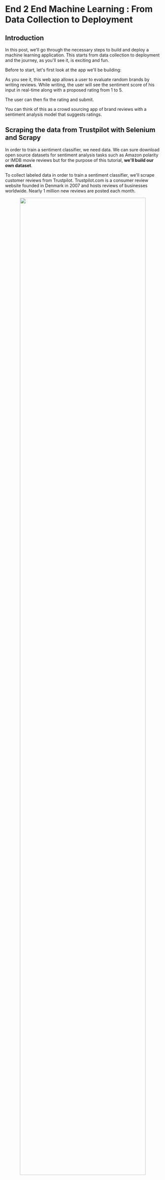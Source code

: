 # End 2 End Machine Learning : From Data Collection to Deployment

## Introduction

In this post, we'll go through the necessary steps to build and deploy a machine learning application. This starts from data collection to deployment and the journey, as you'll see it, is exciting and fun. 

Before to start, let's first look at the app we'll be building:

<!-- insert GIF or VIDEO here -->

As you see it, this web app allows a user to evaluate random brands by writing reviews. While writing, the user will see the sentiment score of his input in real-time along with a proposed rating from 1 to 5.

The user can then fix the rating and submit.

You can think of this as a crowd sourcing app of brand reviews with a sentiment analysis model that suggests ratings.

## Scraping the data from Trustpilot with Selenium and Scrapy

In order to train a sentiment classifier, we need data. We can sure download open source datasets for sentiment analysis tasks such as Amazon polarity or IMDB movie reviews but for the purpose of this tutorial, **we'll build our own dataset**. 

To collect labeled data in order to train a sentiment classifier, we'll scrape customer reviews from Trustpilot. Trustpilot.com is a consumer review website founded in Denmark in 2007 and hosts reviews of businesses worldwide. Nearly 1 million new reviews are posted each month.

<p align="center">
  <img src="./assets/truspilot.png" width="90%">
</p>

In this post, Wwe'll focus on english reviews only. 

Trustpilot is an interesting source because each customer review is associated with a number of stars. By leveraging this data, we can infer a sentiment label for each review.

<p align="center">
  <img src="./assets/review_label.png" width="70%">
</p>

We mapped each review to a class based on the number of stars and we used this information for training the sentiment classifier.

- 1 and 2 stars: bad reviews
- 3 stars: average reviews
- 4 and 5 stars: good reviews


In order to scrape customer reviews from trustpilot, we have to first understand the structure of the website. 

Trustpilot is organized by categories of businesses.

<p align="center">
  <img src="./assets/1-categories.png" width="80%">
</p>

Each category is divided into sub-categories.

<p align="center">
  <img src="./assets/2-subcategories.png" width="80%">
</p>

Each sub-category is divided into companies.

<p align="center">
  <img src="./assets/3-companies.png" width="80%">
</p>

And then each companies has its own set of reviews. 

<p align="center">
  <img src="./assets/4-reviews.png" width="80%">
</p>

As you see, this is a top down tree structure. In order to scrape it efficiently we'll use **Scrapy** framework, but before going that far we need a little bit of Selenium to fetch the company urls first, then feed those to Scrapy.

We unfortunately need to use Selenium because the content of the website that renders those urls is dynamic (but the rest is not) and cannot be accessed from the page source like Scrapy does. Selenium simulates a browser that clicks on each category, narrows down to each sub-category and finally goes through all the companies one by one and fetches their urls. When it's done, the script saves these urls to a csv file and the Scrapy part can be launched.

Let's see how to launch Selenium to fetch the company urls:

```python
import json
import time

from bs4 import BeautifulSoup
import requests
import pandas as pd

from selenium import webdriver
from selenium.common.exceptions import NoSuchElementException
from selenium.common.exceptions import TimeoutException
from selenium.webdriver.support.ui import WebDriverWait
from selenium.webdriver.support import expected_conditions as EC
from selenium.webdriver.common.by import By
from selenium.webdriver.chrome.options import Options

from tqdm import tqdm_notebook

base_url = "https://trustpilot.com"


def get_soup(url):
    return BeautifulSoup(requests.get(url).content, 'lxml')
    
```


We start by fetching the sub-categories URIs nested inside each category:

```python
data = {}

soup = get_soup(base_url + '/categories')
for category in soup.findAll('div', {'class': 'category-object'}):
    name = category.find('h3', {'class': 'sub-category__header'}).text
    name = name.strip()
    data[name] = {}  
    sub_categories = category.find('div', {'class': 'sub-category-list'})
    for sub_category in sub_categories.findAll('div', {'class': 'child-category'}):
        sub_category_name = sub_category.find('a', {'class': 'sub-category-item'}).text 
        sub_category_uri = sub_category.find('a', {'class': 'sub-category-item'})['href'] 
        data[name][sub_category_name] = sub_category_uri
```

This function allows to fetch company urls referenced in a given subcategory:

```python
def extract_company_urls_form_page():
    a_list = driver.find_elements_by_xpath('//a[@class="category-business-card card"]')
    urls = [a.get_attribute('href') for a in a_list]
    dedup_urls = list(set(urls))
    return dedup_urls
```

and this one indicates if a pagination exists on the page:

```python
def go_next_page():
    try:
        button = driver.find_element_by_xpath('//a[@class="button button--primary next-page"]')
        return True, button
    except NoSuchElementException:
        return False, None
```

Now we initialize Selenium with a headless Chromedriver:

```python

options = Options()
options.add_argument('--headless')
options.add_argument('--no-sandbox')
options.add_argument('start-maximized')
options.add_argument('disable-infobars')
options.add_argument("--disable-extensions")

prefs = {"profile.managed_default_content_settings.images": 2}
options.add_experimental_option("prefs", prefs)

driver = webdriver.Chrome('./driver/chromedriver', options=options)

timeout = 3
```

and launch the scraping. This approximatively takes 50 minutes.

```python

company_urls = {}
for category in tqdm_notebook(data):
    for sub_category in tqdm_notebook(data[category], leave=False):
        company_urls[sub_category] = []

        url = base_url + data[category][sub_category] + "?numberofreviews=0&timeperiod=0&status=all"
        driver.get(url)
        try: 
            element_present = EC.presence_of_element_located(
                (By.CLASS_NAME, 'category-business-card card'))
            
            WebDriverWait(driver, timeout).until(element_present)
        except:
            pass
    
        next_page = True
        c = 1
        while next_page:
            extracted_company_urls = extract_company_urls_form_page()
            company_urls[sub_category] += extracted_company_urls
            next_page, button = go_next_page()
            
            if next_page:
                c += 1
                next_url = base_url + data[category][sub_category] + "?numberofreviews=0&timeperiod=0&status=all" + f'&page={c}'
                driver.get(next_url)
                try: 
                    element_present = EC.presence_of_element_located(
                        (By.CLASS_NAME, 'category-business-card card'))
                    
                    WebDriverWait(driver, timeout).until(element_present)
                except:
                    pass
```



## Training a sentiment classifer usig PyTorch

## Building an interactive web interface with Dash, Flask and Post



## Dockerizing the application with Docker compose

## Deploying to AWS: Demo time

## Where to go from here?
